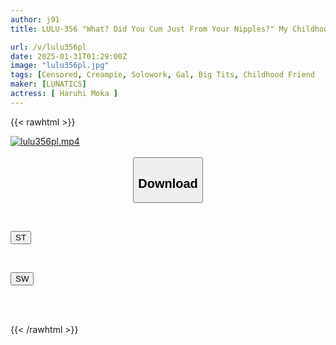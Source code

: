 ```yaml
---
author: j91
title: LULU-356 "What? Did You Cum Just From Your Nipples?" My Childhood Friend, A Busty Gal, Couldn't Stand To See Me Struggling With My Sensitive Nipples, So She Held My Nipples And Continued To Tease Me Even After I Ejaculated, Helping Me Train My Weak Premature Ejaculator. Haruyo Moka

url: /v/lulu356pl
date: 2025-01-31T01:29:00Z
image: "lulu356pl.jpg"
tags: [Censored, Creampie, Solowork, Gal, Big Tits, Childhood Friend	]
maker: [LUNATICS]
actress: [ Haruhi Moka ]
---
```



{{< rawhtml >}}

<div class="video" data-videoid="xobyGk69ZwUkBAw">
    <a href="javascript:;">
        <img src="/v/lulu356pl/lulu356pl.jpg" width="WIDTH" height="HEIGHT" alt="lulu356pl.mp4" loading="lazy">
    </a>
</div>

<script type="text/javascript" src="https://j91.asia/asset/on-demand-st.js"></script>

<br>
  <link rel="stylesheet" href="https://j91.asia/asset/bs5.css">
  
  <center>
  <button class="btn btn-primary" type="button" data-bs-toggle="collapse" data-bs-target=".multi-collapse" aria-expanded="false" aria-controls="multiCollapseExample1 multiCollapseExample2"><h2>Download</h2></button></center>
</p>
<div class="row">
  <div class="col">
    <div class="collapse multi-collapse" id="multiCollapseExample1">
      <div class="card card-body">
	      	      <br>
<div class="buttons">  
<p><a href="/v/lulu356pl/st.html" target="_blank"><button class="btn-hover color-3"><i class="fa fa-download"></i> ST</button></a></p></div>
    </div>
  </div>
</div>
  <div class="col">
    <div class="collapse multi-collapse" id="multiCollapseExample2">
      <div class="card card-body">
	      <br>
<div class="buttons">
<p><a href="/v/lulu356pl/sw.html" target="_blank"><button class="btn-hover color-2"><i class="fa fa-download"></i> SW</button></a></p></div>
<br><br>
      </div>
    </div>
  </div>
</div>

{{< /rawhtml >}}